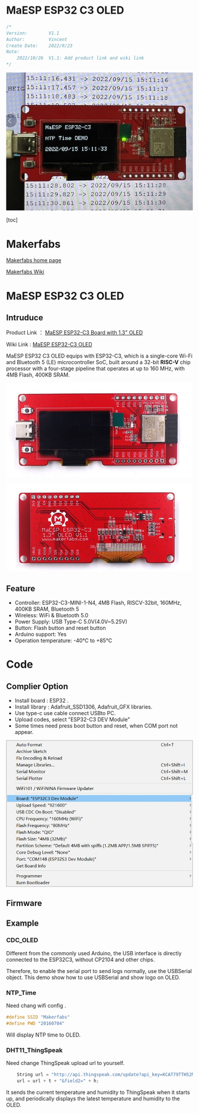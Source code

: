 # MaESP ESP32 C3 OLED

```c++
/*
Version:		V1.1
Author:			Vincent
Create Date:	2022/9/23
Note:
	2022/10/26	V1.1: Add product link and wiki link
*/
```
![](md_pic/main.jpg)


[toc]

# Makerfabs

[Makerfabs home page](https://www.makerfabs.com/)

[Makerfabs Wiki](https://makerfabs.com/wiki/index.php?title=Main_Page)

# MaESP ESP32 C3 OLED
## Intruduce

Product Link ： [MaESP ESP32-C3 Board with 1.3" OLED](https://www.makerfabs.com/maesp-esp32-c3-board-with-1-3-oled.html)

Wiki Link : [MaESP ESP32-C3 OLED](https://wiki.makerfabs.com/MaESP_ESP32_C3_OLED.html)

MaESP ESP32 C3 OLED equips with ESP32-C3, which is a single-core Wi-Fi and Bluetooth 5 (LE) microcontroller SoC, built around a 32-bit **RISC-V** chip processor with a four-stage pipeline that operates at up to 160 MHz, with 4MB Flash, 400KB SRAM. 



![back](md_pic/back.jpg)

![back2](md_pic/back2.jpg)

## Feature

- Controller: ESP32-C3-MINI-1-N4, 4MB Flash, RISCV-32bit, 160MHz, 400KB SRAM, Bluetooth 5
- Wireless: WiFi & Bluetooth 5.0
- Power Supply: USB Type-C 5.0V(4.0V~5.25V)
- Button: Flash button and reset button
- Arduino support: Yes
- Operation temperature: -40℃ to +85℃



# Code

## Complier Option

- Install board : ESP32 .
- Install library : Adafruit_SSD1306, Adafruit_GFX libraries. 
- Use type-c use cable connect USBto PC.
- Upload codes, select "ESP32-C3 DEV Module"
- Some times need press boot button and reset, when COM port not appear.

![comp](md_pic/comp.jpg)



## Firmware





## Example

### CDC_OLED

Different from the commonly used Arduino, the USB interface is directly connected to the ESP32C3, without CP2104 and other chips.

 Therefore, to enable the serial port to send logs normally, use the USBSerial object. This demo show how to use USBSerial and show logo on OLED.



### NTP_Time

Need chang wifi config .

```c++
#define SSID "Makerfabs"
#define PWD "20160704"
```

Will display NTP time to OLED.



### DHT11_ThingSpeak

Need change ThingSpeak upload url to yourself.

```c++
    String url = "http://api.thingspeak.com/update?api_key=KCAT79TTH52MG7EA&field1=";
    url = url + t + "&field2=" + h;
```

It sends the current temperature and humidity to ThingSpeak when it starts up, and periodically displays the latest temperature and humidity to the OLED.

 

